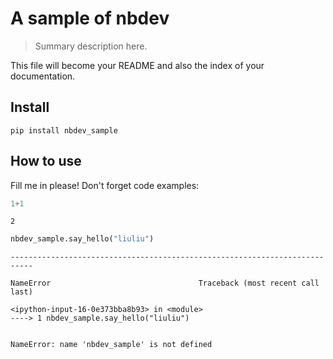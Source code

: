 # A sample of nbdev
> Summary description here.


This file will become your README and also the index of your documentation.

## Install

`pip install nbdev_sample`

## How to use

Fill me in please! Don't forget code examples:

```python
1+1
```




    2



```python
nbdev_sample.say_hello("liuliu")
```


    ---------------------------------------------------------------------------

    NameError                                 Traceback (most recent call last)

    <ipython-input-16-0e373bba8b93> in <module>
    ----> 1 nbdev_sample.say_hello("liuliu")
    

    NameError: name 'nbdev_sample' is not defined

